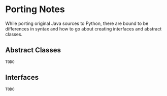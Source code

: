 # Porting Notes

While porting original Java sources to Python, there are bound to be differences in syntax and how to go about creating interfaces and abstract classes.

## Abstract Classes

	TODO


## Interfaces

	TODO


